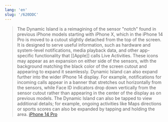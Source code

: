 ```yaml
---
lang: 'en'
slug: '/620DDC'
---
```


> The Dynamic Island is a reimagining of the sensor "notch" found in previous iPhone models starting with iPhone X, which in the iPhone 14 Pro is moved to a cutout slightly detached from the top of the screen. It is designed to serve useful information, such as hardware and system-level notifications, media playback data, and other app-specific functionality that [[Apple]] calls Live Activities. These icons may appear as an expansion on either side of the sensors, with the background matching the black color of the screen cutout and appearing to expand it seamlessly. Dynamic Island can also expand further into the wider iPhone 14 display. For example, notifications for incoming calls appear in a banner that stretches out horizontally from the sensors, while Face ID indicators drop down vertically from the sensor cutout rather than appearing in the center of the display as on previous models. The Dynamic Island can also be tapped to view additional details; for example, ongoing activities like Maps directions or sports scores can also be expanded by tapping and holding the area. [iPhone 14 Pro](https://en.wikipedia.org/wiki/IPhone_14_Pro#Dynamic_Island)
